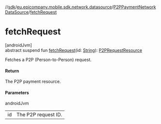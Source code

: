 //[sdk](../../../index.md)/[eu.epicompany.mobile.sdk.network.datasource](../index.md)/[P2PPaymentNetworkDataSource](index.md)/[fetchRequest](fetch-request.md)

# fetchRequest

[androidJvm]\
abstract suspend fun [fetchRequest](fetch-request.md)(id: [String](https://kotlinlang.org/api/latest/jvm/stdlib/kotlin/-string/index.html)): [P2PRequestResource](../../eu.epicompany.mobile.sdk.network.model.p2ppayment/-p2-p-request-resource/index.md)

Fetches a P2P (Person-to-Person) request.

#### Return

The P2P payment resource.

#### Parameters

androidJvm

| | |
|---|---|
| id | The P2P request ID. |

